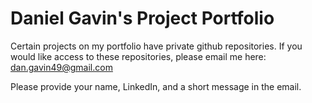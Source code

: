 # Daniel Gavin's Project Portfolio

Certain projects on my portfolio have private github repositories. If you would like access to these repositories, please email me here: dan.gavin49@gmail.com 

Please provide your name, LinkedIn, and a short message in the email.
